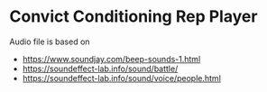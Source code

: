 # Convict Conditioning Rep Player

Audio file is based on

- https://www.soundjay.com/beep-sounds-1.html
- https://soundeffect-lab.info/sound/battle/
- https://soundeffect-lab.info/sound/voice/people.html
